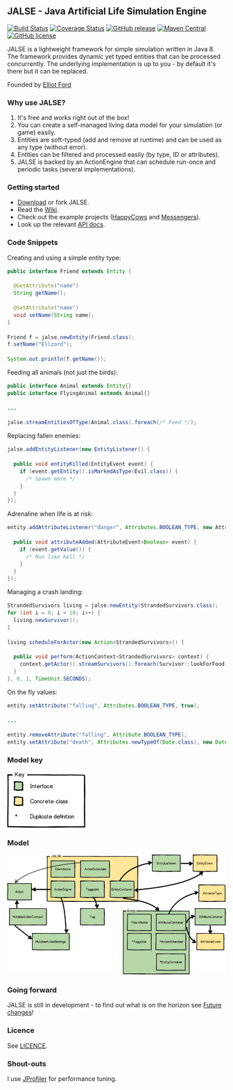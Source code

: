 ## JALSE - Java Artificial Life Simulation Engine
[![Build Status](https://api.travis-ci.org/Ellzord/JALSE.svg)](https://travis-ci.org/Ellzord/JALSE)
[![Coverage Status](https://coveralls.io/repos/Ellzord/JALSE/badge.svg?branch=master)](https://coveralls.io/r/Ellzord/JALSE?branch=master)
[![GitHub release](https://img.shields.io/github/release/Ellzord/JALSE.svg)](https://github.com/Ellzord/JALSE/releases/latest)
[![Maven Central](https://img.shields.io/maven-central/v/com.github.ellzord/JALSE.svg)](http://search.maven.org/#artifactdetails|com.github.ellzord|JALSE|1.0.4|)
[![GitHub license](https://img.shields.io/github/license/Ellzord/JALSE.svg)](https://github.com/Ellzord/JALSE/blob/master/LICENSE)

JALSE is a lightweight framework for simple simulation written in Java 8. The framework provides dynamic yet typed entities that can be processed concurrently. The underlying implementation is up to you - by default it's there but it can be replaced.

Founded by [Elliot Ford](https://twitter.com/ellzord)

### Why use JALSE?
1. It's free and works right out of the box!
2. You can create a self-managed living data model for your simulation (or game) easily.
3. Entities are soft-typed (add and remove at runtime) and can be used as any type (without error).
4. Entities can be filtered and processed easily (by type, ID or attributes).
5. JALSE is backed by an ActionEngine that can schedule run-once and periodic tasks (several implementations).

### Getting started
* [Download](https://github.com/Ellzord/JALSE/releases) or fork JALSE.
* Read the [Wiki](https://github.com/Ellzord/JALSE/wiki).
* Check out the example projects ([HappyCows](https://github.com/Ellzord/JALSE-HappyCows) and [Messengers](https://github.com/Ellzord/JALSE-Messengers)).
* Look up the relevant [API docs](http://ellzord.github.io/JALSE/docs/).

### Code Snippets
Creating and using a simple entity type:
```java
public interface Friend extends Entity {

  @GetAttribute("name")
  String getName();
  
  @SetAttribute("name")
  void setName(String name);
}

Friend f = jalse.newEntity(Friend.class);
f.setName("Ellzord");

System.out.println(f.getName());
```

Feeding all animals (not just the birds):
```java
public interface Animal extends Entity{}
public interface FlyingAnimal extends Animal{}

...

jalse.streamEntitiesOfType(Animal.class).foreach(/* Feed */);
```

Replacing fallen enemies:
```java
jalse.addEntityListener(new EntityListener() {

  public void entityKilled(EntityEvent event) {
    if (event.getEntity().isMarkedAsType(Evil.class)) {
      /* Spawn more */
    }
  }
});
```

Adrenaline when life is at risk:
```java
entity.addAttributeListener("danger", Attributes.BOOLEAN_TYPE, new AttributeListener<Boolean>(){

  public void attributeAdded(AttributeEvent<Boolean> event) {
    if (event.getValue()) {
      /* Run like hell */
    }
  }
});
```

Managing a crash landing:
```java
StrandedSurvivors living = jalse.newEntity(StrandedSurvivors.class);
for (int i = 0; i < 10; i++) {
  living.newSurvivor();
}

living.scheduleForActor(new Action<StrandedSurvivors>() {

  public void perform(ActionContext<StrandedSurvivors> context) {
    context.getActor().streamSurvivors().foreach(Survivor::lookForFood);
  }
}, 0, 1, TimeUnit.SECONDS);
```

On the fly values:
```java
entity.setAttribute("falling", Attributes.BOOLEAN_TYPE, true);

...

entity.removeAttribute("falling", Attribute.BOOLEAN_TYPE);
entity.setAttribute("death", Attributes.newTypeOf(Date.class), new Date());
```

### Model key
![GitHub Logo](/jalse-model-key.png)

### Model
![GitHub Logo](/jalse-model.png)

### Going forward
JALSE is still in development - to find out what is on the horizon see [Future changes](https://github.com/Ellzord/JALSE/wiki/Future-changes)!

### Licence
See [LICENCE](https://github.com/Ellzord/JALSE/blob/master/LICENSE).

### Shout-outs
I use [JProfiler](http://www.ej-technologies.com/products/jprofiler/overview.html) for performance tuning.
